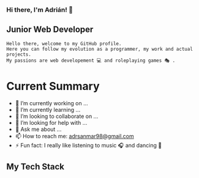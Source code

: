 ### Hi there, I'm Adrián! 👋

## Junior Web Developer
`Hello there, welcome to my GitHub profile.`
</br>
`Here you can follow my evolution as a programmer, my work and actual projects.`
</br>
`My passions are web developement 💻 and roleplaying games 🎭 .`

# Current Summary
- 🔭 I’m currently working on ...
- 🌱 I’m currently learning ...
- 👯 I’m looking to collaborate on ...
- 🤔 I’m looking for help with ...
- 💬 Ask me about ...
- 📫 How to reach me: adrsanmar98@gmail.com
- ⚡ Fun fact: I really like listening to music 🎧 and dancing 🕺

## My Tech Stack
